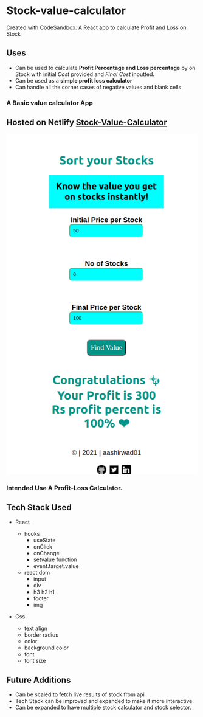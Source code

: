 # Stock-value-calculator
Created with CodeSandbox. A React app to calculate Profit and Loss on Stock

## Uses
- Can be used to calculate **Profit Percentage and Loss percentage** by on Stock with initial *Cost* provided and *Final Cost* inputted.
- Can be used as a **simple profit loss calculator** 
- Can handle all the corner cases of negative values and blank cells

### A Basic value calculator App

## Hosted on Netlify [Stock-Value-Calculator](https://csb-dkjfy.netlify.app/)
![Cash Register](https://github.com/aashirwad01/aashirwad-site/blob/main/images/markfourteen.png)
### Intended Use A Profit-Loss Calculator.

## Tech Stack Used
- React
  - hooks
    - useState
    - onClick
    - onChange
    - setvalue function
    - event.target.value
  - react dom
    - input
    - div
    - h3 h2 h1
    - footer
    - img
 
 
- Css
  - text align
  - border radius
  - color
  - background color
  - font
  - font size
 
## Future Additions
- Can be scaled to fetch live results of stock from api
- Tech Stack can be improved and expanded to make it more interactive.
- Can be expanded to have multiple stock calculator and stock selector.
 
